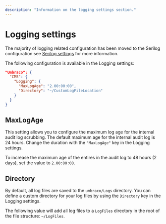 ```yaml
---
description: "Information on the logging settings section."
---
```


# Logging settings

The majority of logging related configuration has been moved to the Serilog configuration see [Serilog settings](serilog.md) for more information.

The following configuration is available in the Logging settings:

```json
"Umbraco": {
  "CMS": {
    "Logging": {
      "MaxLogAge": "2.00:00:00",
      "Directory": "~/CustomLogFileLocation"
    }
  }
}
```

## MaxLogAge

This setting allows you to configure the maximum log age for the internal audit log scrubbing. The default maximum age for the internal audit log is 24 hours. Change the duration with the `"MaxLogAge"` key in the Logging settings.

To increase the maximum age of the entires in the audit log to 48 hours (2 days), set the value to `2.00:00:00`.

## Directory

By default, all log files are saved to the `umbraco/Logs` directory. You can define a custom directory for your log files by using the `Directory` key in the Logging settings.

The following value will add all log files to a `LogFiles` directory in the root of the file structure: `~/LogFiles`.